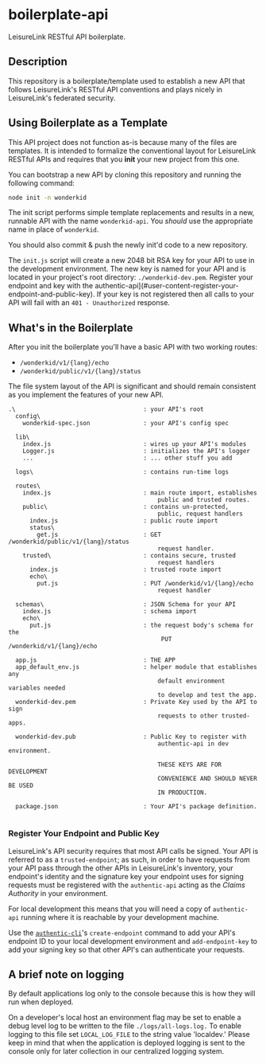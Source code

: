 # boilerplate-api

LeisureLink RESTful API boilerplate.

## Description

This repository is a boilerplate/template used to establish a new API that follows LeisureLink's RESTful API conventions and plays nicely in LeisureLink's federated security.

## Using Boilerplate as a Template

This API project does not function as-is because many of the files are templates. It is intended to formalize the conventional layout for LeisureLink RESTful APIs and requires that you **init** your new project from this one.

You can bootstrap a new API by cloning this repository and running the following command:

```bash
node init -n wonderkid
```

The init script performs simple template replacements and results in a new, runnable API with the name `wonderkid-api`. You _should_ use the appropriate name in place of `wonderkid`.

You should also commit & push the newly init'd code to a new repository.

The `init.js` script will create a new 2048 bit RSA key for your API to use in the development environment. The new key is named for your API and is located in your project's root directory: `./wonderkid-dev.pem`. Register your endpoint and key with the authentic-api](#user-content-register-your-endpoint-and-public-key). If your key is not registered then all calls to your API will fail with an `401 - Unauthorized` response.

## What's in the Boilerplate

After you init the boilerplate you'll have a basic API with two working routes:

* `/wonderkid/v1/{lang}/echo`
* `/wonderkid/public/v1/{lang}/status`

The file system layout of the API is significant and should remain consistent as you implement the features of your new API.

```
.\                                    : your API's root
  config\
    wonderkid-spec.json               : your API's config spec

  lib\
    index.js                          : wires up your API's modules
    Logger.js                         : initializes the API's logger
    ...                               : ... other stuff you add

  logs\                               : contains run-time logs

  routes\
    index.js                          : main route import, establishes
                                          public and trusted routes.
    public\                           : contains un-protected,
                                          public, request handlers
      index.js                        : public route import
      status\
        get.js                        : GET /wonderkid/public/v1/{lang}/status
                                          request handler.
    trusted\                          : contains secure, trusted
                                          request handlers
      index.js                        : trusted route import
      echo\
        put.js                        : PUT /wonderkid/v1/{lang}/echo
                                          request handler

  schemas\                            : JSON Schema for your API
    index.js                          : schema import
    echo\
      put.js                          : the request body's schema for the
                                           PUT /wonderkid/v1/{lang}/echo

  app.js                              : THE APP
  app_default_env.js                  : helper module that establishes any
                                          default environment variables needed
                                          to develop and test the app.
  wonderkid-dev.pem                   : Private Key used by the API to sign
                                          requests to other trusted-apps.

  wonderkid-dev.pub                   : Public Key to register with
                                          authentic-api in dev environment.

                                          THESE KEYS ARE FOR DEVELOPMENT
                                          CONVENIENCE AND SHOULD NEVER BE USED
                                          IN PRODUCTION.

  package.json                        : Your API's package definition.


```

### Register Your Endpoint and Public Key

LeisureLink's API security requires that most API calls be signed. Your API is referred to as a `trusted-endpoint`; as such, in order to have requests from your API pass through the other APIs in LeisureLink's inventory, your endpoint's identity and the signature key your endpoint uses for signing requests must be registered with the `authentic-api` acting as the _Claims Authority_ in your environment.

For local development this means that you will need a copy of `authentic-api` running where it is reachable by your development machine.

Use the [`authentic-cli`](https://github.com/LeisureLink/authentic-cli)'s `create-endpoint` command to add your API's endpoint ID to your local development environment and `add-endpoint-key` to add your signing key so that other API's can authenticate your requests.

## A brief note on logging

By default applications log only to the console because this is how they will run when deployed.

On a developer's local host an environment flag may be set to enable a debug level log to be written
to the file ```./logs/all-logs.log.``` To enable logging to this file set ```LOCAL_LOG_FILE``` to the
string value 'localdev.' Please keep in mind that when the application is deployed logging is sent to the
console only for later collection in our centralized logging system.
